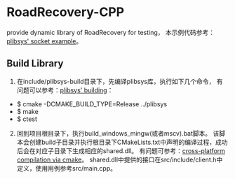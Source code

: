 # RoadRecovery-CPP
provide dynamic library of RoadRecovery for testing，
本示例代码参考：[plibsys' socket example](https://github.com/Chris3606/plibsys-networking.git)。

## Build Library
1. 在include/plibsys-build目录下，先编译plibsys库，执行如下几个命令，
有问题可以参考：[plibsys' building](https://github.com/saprykin/plibsys/wiki/Building-library)：

  + $ cmake -DCMAKE_BUILD_TYPE=Release ../plibsys 
  + $ make 
  + $ ctest
  
2. 回到项目根目录下，执行build_windows_mingw(或者mscv).bat脚本。
该脚本会创建build子目录并执行根目录下CMakeLists.txt中声明的编译过程，成功后会在对应子目录下生成相应的shared.dll。
有问题可参考：[cross-platform compilation via cmake](https://github.com/gklingler/sharedLibsDemo)。
shared.dll中提供的接口在src/include/client.h中定义，使用用例参考src/main.cpp。
